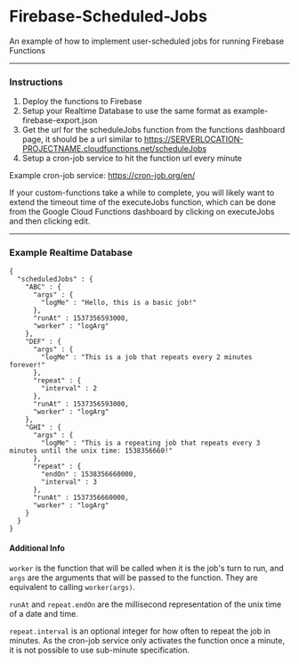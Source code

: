 # Firebase-Scheduled-Jobs
An example of how to implement user-scheduled jobs for running Firebase Functions

---

### Instructions
1. Deploy the functions to Firebase
2. Setup your Realtime Database to use the same format as example-firebase-export.json
3. Get the url for the scheduleJobs function from the functions dashboard page, it should be a url similar to https://SERVERLOCATION-PROJECTNAME.cloudfunctions.net/scheduleJobs
4. Setup a cron-job service to hit the function url every minute

Example cron-job service: https://cron-job.org/en/


If your custom-functions take a while to complete, you will likely want to extend the timeout time of the executeJobs function, which can be done from the Google Cloud Functions dashboard by clicking on executeJobs and then clicking edit.

---

### Example Realtime Database
```
{
  "scheduledJobs" : {
    "ABC" : {
      "args" : {
        "logMe" : "Hello, this is a basic job!"
      },
      "runAt" : 1537356593000,
      "worker" : "logArg"
    },
    "DEF" : {
      "args" : {
        "logMe" : "This is a job that repeats every 2 minutes forever!"
      },
      "repeat" : {
        "interval" : 2
      },
      "runAt" : 1537356593000,
      "worker" : "logArg"
    },
    "GHI" : {
      "args" : {
        "logMe" : "This is a repeating job that repeats every 3 minutes until the unix time: 1538356660!"
      },
      "repeat" : {
        "endOn" : 1538356660000,
        "interval" : 3
      },
      "runAt" : 1537356660000,
      "worker" : "logArg"
    }
  }
}
```

#### Additional Info
`worker` is the function that will be called when it is the job's turn to run, and `args` are the arguments that will be passed to the function. They are equivalent to calling `worker(args)`.

`runAt` and `repeat.endOn` are the millisecond representation of the unix time of a date and time.

`repeat.interval` is an optional integer for how often to repeat the job in minutes. As the cron-job service only activates the function once a minute, it is not possible to use sub-minute specification.
